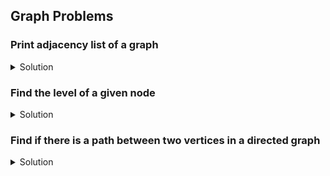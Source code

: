 ## Graph Problems

### Print adjacency list of a graph

<details><summary>Solution</summary>

```python
def printGraph(self, V : int, edges : List[List[int]]) -> List[List[int]]:
        # code here
        adj_list = [[] for i in range(V)]
        
        for e in edges:
            adj_list[e[0]].append(e[1])
            adj_list[e[1]].append(e[0])
            
        return adj_list
```

</details>

### Find the level of a given node

<details><summary>Solution</summary>

```python
#Function to find the level of node X.
def nodeLevel(self, V, adj, X):
    # code here
    q = deque()
    level = [0] * V
    visited = [False] * V
    q.append(0)
    
    level = 0
    while q:
        sz = len(q)
        level = level + 1
        while sz > 0:
            sz -= 1
            node = q.popleft()
            visited[node] = True
            
            adj_nodes = adj[node]
            for an in adj_nodes:
                if not visited[an]:
                    if an == X:
                        return level
                    q.append(an)
                
    return -1
```
</details>

### Find if there is a path between two vertices in a directed graph

<details><summary>Solution</summary>

```python
    # Use BFS to check path between s and d
def isReachable(self, s, d):
    # Mark all the vertices as not visited
    visited =[False]*(self.V)

    # Create a queue for BFS
    queue=[]

    # Mark the source node as visited and enqueue it
    queue.append(s)
    visited[s] = True

    while queue:

        #Dequeue a vertex from queue 
        n = queue.pop(0)
            
        # If this adjacent node is the destination node,
        # then return true
        if n == d:
                return True

        #  Else, continue to do BFS
        for i in self.graph[n]:
            if visited[i] == False:
                queue.append(i)
                visited[i] = True
        # If BFS is complete without visited d
    return False
```

</details>


